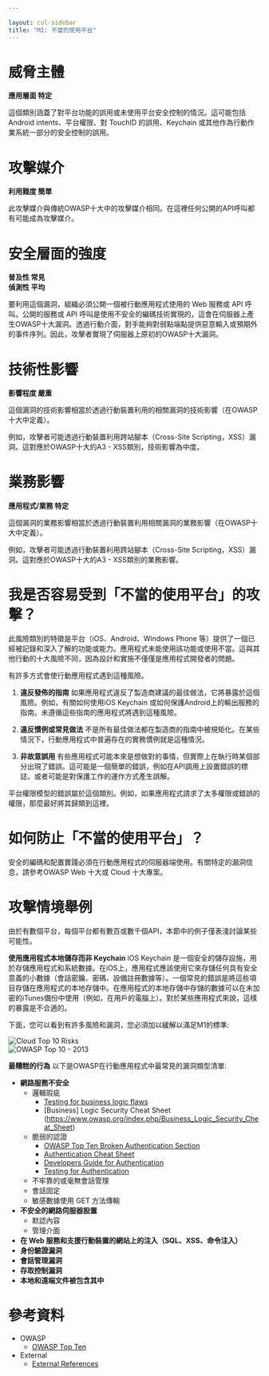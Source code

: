 ```yaml
---

layout: col-sidebar
title: "M1: 不當的使用平台"
---
```


# 威脅主體

**應用層面 特定**

這個類別涵蓋了對平台功能的誤用或未使用平台安全控制的情況。這可能包括 Android intents、平台權限、對 TouchID 的誤用、Keychain 或其他作為行動作業系統一部分的安全控制的誤用。

# 攻擊媒介	

**利用難度 簡單**

此攻擊媒介與傳統OWASP十大中的攻擊媒介相同。在這裡任何公開的API呼叫都有可能成為攻擊媒介。

# 安全層面的強度	

**普及性 常見** <br />
**偵測性 平均**

要利用這個漏洞，組織必須公開一個被行動應用程式使用的 Web 服務或 API 呼叫。公開的服務或 API 呼叫是使用不安全的編碼技術實現的，這會在伺服器上產生OWASP十大漏洞。透過行動介面，對手能夠對弱點端點提供惡意輸入或預期外的事件序列。因此，攻擊者實現了伺服器上原初的OWASP十大漏洞。

# 技術性影響	

**影響程度 嚴重**

這個漏洞的技術影響相當於透過行動裝置利用的相關漏洞的技術影響（在OWASP十大中定義）。
		 	
例如，攻擊者可能透過行動裝置利用跨站腳本（Cross-Site Scripting，XSS）漏洞。這對應於OWASP十大的A3 - XSS類別，技術影響為中度。

# 業務影響
	
**應用程式/業務 特定** 
		
這個漏洞的業務影響相當於透過行動裝置利用相關漏洞的業務影響（在OWASP十大中定義）。

例如，攻擊者可能透過行動裝置利用跨站腳本（Cross-Site Scripting，XSS）漏洞。這對應於OWASP十大的A3 - XSS類別的業務影響。


# 我是否容易受到「不當的使用平台」的攻擊？

此風險類別的特徵是平台（iOS、Android、Windows Phone 等）提供了一個已經被記錄和深入了解的功能或能力。應用程式未能使用該功能或使用不當。這與其他行動的十大風險不同，因為設計和實施不僅僅是應用程式開發者的問題。

有許多方式會使行動應用程式遇到這種風險。

1. **違反發佈的指南** 如果應用程式違反了製造商建議的最佳做法，它將暴露於這個風險。例如，有關如何使用iOS Keychain 或如何保護Android上的輸出服務的指南。未遵循這些指南的應用程式將遇到這種風險。

2. **違反慣例或常見做法** 不是所有最佳做法都在製造商的指南中被規矩化。在某些情況下，行動應用程式中普遍存在的實務慣例就是這種情況。

3. **非故意誤用** 有些應用程式可能本來是想做對的事情，但實際上在執行時某個部分出現了錯誤。這可能是一個簡單的錯誤，例如在API調用上設置錯誤的標誌，或者可能是對保護工作的運作方式產生誤解。

平台權限模型的錯誤屬於這個類別。例如，如果應用程式請求了太多權限或錯誤的權限，那麼最好將其歸類到這裡。

# 如何防止「不當的使用平台」？

安全的編碼和配置實踐必須在行動應用程式的伺服器端使用。有關特定的漏洞信息，請參考OWASP Web 十大或 Cloud 十大專案。


# 攻擊情境舉例

由於有數個平台，每個平台都有數百或數千個API，本節中的例子僅表淺討論某些可能性。

**使用應用程式本地儲存而非 Keychain** iOS Keychain 是一個安全的儲存設施，用於存儲應用程式和系統數據。在iOS上，應用程式應該使用它來存儲任何具有安全意義的小數據（會話密鑰、密碼、設備註冊數據等）。一個常見的錯誤是將這些項目存儲在應用程式的本地存儲中。在應用程式的本地存儲中存儲的數據可以在未加密的iTunes備份中使用（例如，在用戶的電腦上）。對於某些應用程式來說，這樣的暴露是不合適的。

下面，您可以看到有許多風險和漏洞，您必須加以緩解以滿足M1的標準:


![Cloud Top 10 Risks](https://wiki.owasp.org/images/f/fd/CloudTT_thum.png) <br />
![OWASP Top 10 - 2013](https://wiki.owasp.org/images/7/7e/WebTT_thumb.png)


**最糟糕的行為**
以下是OWASP在行動應用程式中最常見的漏洞類型清單:

- **網路服務不安全**
  - 邏輯瑕疵
    - [Testing for business logic flaws](https://www.owasp.org/index.php/Testing_for_business_logic_(OWASP-BL-001))
    - [Business] Logic Security Cheat Sheet (https://www.owasp.org/index.php/Business_Logic_Security_Cheat_Sheet)
  - 脆弱的認證
    - [OWASP Top Ten Broken Authentication Section](https://www.owasp.org/index.php/Top_10_2013-A2-Broken_Authentication_and_Session_Management)
    - [Authentication Cheat Sheet](https://www.owasp.org/index.php/Authentication_Cheat_Sheet)
    - [Developers Guide for Authentication](https://www.owasp.org/index.php/Guide_to_Authentication)
    - [Testing for Authentication](https://www.owasp.org/index.php/Testing_for_authentication)
  - 不牢靠的或毫無會話管理
  - 會話固定
  - 敏感數據使用 GET 方法傳輸
- **不安全的網路伺服器設置**
  - 默認內容
  - 管理介面
- **在 Web 服務和支援行動裝置的網站上的注入（SQL、XSS、命令注入）**
- **身份驗證漏洞**
- **會話管理漏洞**
- **存取控制漏洞**
- **本地和遠端文件被包含其中**

# 參考資料

- OWASP
  - [OWASP Top Ten](https://www.owasp.org/index.php/OWASP_Top_Ten)
- External
  - [External References](http://cwe.mitre.org/)